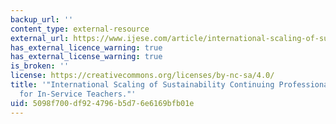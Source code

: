 ```yaml
---
backup_url: ''
content_type: external-resource
external_url: https://www.ijese.com/article/international-scaling-of-sustainability-continuing-professional-development-for-in-service-teachers-10936
has_external_licence_warning: true
has_external_license_warning: true
is_broken: ''
license: https://creativecommons.org/licenses/by-nc-sa/4.0/
title: '"International Scaling of Sustainability Continuing Professional Development
  for In-Service Teachers."'
uid: 5098f700-df92-4796-b5d7-6e6169bfb01e
---
```

